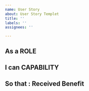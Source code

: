 ```yaml
---
name: User Story
about: User Story Templet
title: ''
labels: ''
assignees: ''

---
```


## As a ROLE 

## I can CAPABILITY

## So that : Received Benefit
